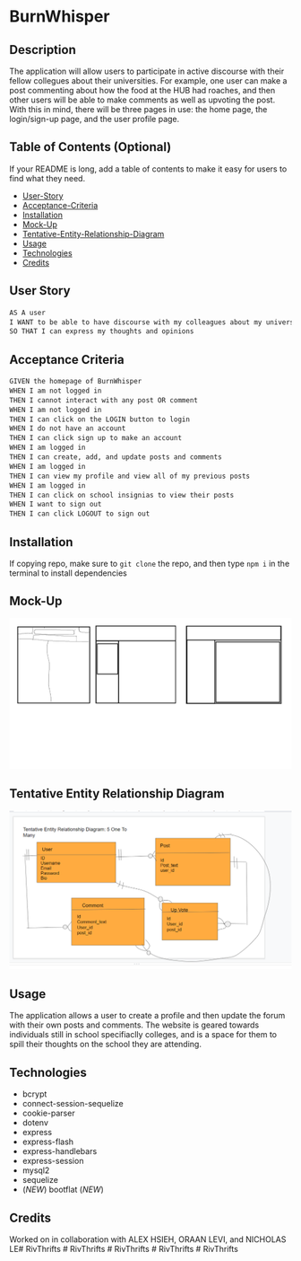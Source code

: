 # BurnWhisper

## Description

The application will allow users to participate in active discourse with their fellow collegues about their universities. For example, one user can make a post commenting about how the food at the HUB had roaches, and then other users will be able to make comments as well as upvoting the post. With this in mind, there will be three pages in use: the home page, the login/sign-up page, and the user profile page. 

## Table of Contents (Optional)

If your README is long, add a table of contents to make it easy for users to find what they need.

- [User-Story](#user-story)
- [Acceptance-Criteria](#acceptance-criteria)
- [Installation](#installation)
- [Mock-Up](#mock-up)
- [Tentative-Entity-Relationship-Diagram](#tentative-entity-relationship-diagram)
- [Usage](#usage)
- [Technologies](#technologies)
- [Credits](#credits)

## User Story
```md
AS A user
I WANT to be able to have discourse with my colleagues about my university or school
SO THAT I can express my thoughts and opinions
```

## Acceptance Criteria
```md
GIVEN the homepage of BurnWhisper
WHEN I am not logged in
THEN I cannot interact with any post OR comment
WHEN I am not logged in
THEN I can click on the LOGIN button to login
WHEN I do not have an account
THEN I can click sign up to make an account
WHEN I am logged in
THEN I can create, add, and update posts and comments
WHEN I am logged in
THEN I can view my profile and view all of my previous posts
WHEN I am logged in
THEN I can click on school insignias to view their posts
WHEN I want to sign out
THEN I can click LOGOUT to sign out
```

## Installation
If copying repo, make sure to `git clone` the repo, and then type `npm i` in the terminal to install dependencies

## Mock-Up
<img src = "./assets/mockup.png" >

## Tentative Entity Relationship Diagram
<img src = "./assets/Screenshot_16.png">

## Usage
The application allows a user to create a profile and then update the forum with their own posts and comments. The website is geared towards individuals still in school specifiaclly colleges, and is a space for them to spill their thoughts on the school they are attending. 

## Technologies
- bcrypt
- connect-session-sequelize
- cookie-parser
- dotenv
- express
- express-flash
- express-handlebars
- express-session
- mysql2
- sequelize
- (*NEW*) bootflat (*NEW*)

## Credits
Worked on in collaboration with ALEX HSIEH, ORAAN LEVI, and NICHOLAS LE#   R i v T h r i f t s 
 
 #   R i v T h r i f t s 
 
 #   R i v T h r i f t s 
 
 #   R i v T h r i f t s 
 
 #   R i v T h r i f t s 
 
 